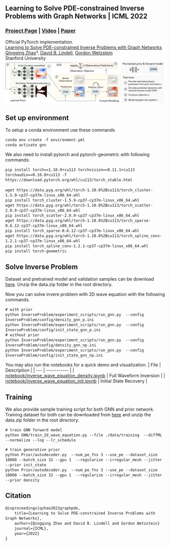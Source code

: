 ## Learning to Solve PDE-constrained Inverse Problems with Graph Networks | ICML 2022
### [Project Page](https://cyanzhao42.github.io/LearnInverseProblem) | [Video](https://www.youtube.com/watch?v=ov0jxa4xHGU) | [Paper](https://arxiv.org/abs/2206.00711)
Official PyTorch implementation.<br>[Learning to Solve PDE-constrained Inverse Problems with Graph Networks](http://www.computationalimaging.org/publications/graphpde/)<br>
[Qingqing Zhao]()\*,
[David B. Lindell](https://davidlindell.com),
[Gordon Wetzstein](https://computationalimaging.org)<br>
Stanford University <br>
<img src='pipline.jpg'/>
## Set up environment
To setup a conda environment use these commands
```
conda env create -f environment.yml
conda activate gnn
```
We also need to install pytorch and pytorch-geometric with following commands:
```
pip install torch==1.10.0+cu113 torchvision==0.11.1+cu113 torchaudio==0.10.0+cu113 -f https://download.pytorch.org/whl/cu113/torch_stable.html

wget https://data.pyg.org/whl/torch-1.10.0%2Bcu113/torch_cluster-1.5.9-cp37-cp37m-linux_x86_64.whl
pip install torch_cluster-1.5.9-cp37-cp37m-linux_x86_64.whl
wget https://data.pyg.org/whl/torch-1.10.0%2Bcu113/torch_scatter-2.0.9-cp37-cp37m-linux_x86_64.whl
pip install torch_scatter-2.0.9-cp37-cp37m-linux_x86_64.whl
wget https://data.pyg.org/whl/torch-1.10.0%2Bcu113/torch_sparse-0.6.12-cp37-cp37m-linux_x86_64.whl
pip install torch_sparse-0.6.12-cp37-cp37m-linux_x86_64.whl
wget https://data.pyg.org/whl/torch-1.10.0%2Bcu113/torch_spline_conv-1.2.1-cp37-cp37m-linux_x86_64.whl
pip install torch_spline_conv-1.2.1-cp37-cp37m-linux_x86_64.whl
pip install torch-geometric
```
## Solve Inverse Problem
Dataset and pretrained model and validation samples can be download [here](https://drive.google.com/file/d/1FnOYE2TThb6QCgDIkaBw0CGQN7D0scbu/view?usp=sharing). Unzip the data.zip folder in the root directory.

Now you can solve invere problem with 2D wave equation with the following commands.
```
# with prior
python InverseProblem/experiment_scripts/run_gnn.py  --config InverseProblem/config/density_gnn_p.ini
python InverseProblem/experiment_scripts/run_gnn.py  --config InverseProblem/config/init_state_gnn_p.ini 
# without prior
python InverseProblem/experiment_scripts/run_gnn.py  --config InverseProblem/config/density_gnn_np.ini 
python InverseProblem/experiment_scripts/run_gnn.py  --config InverseProblem/config/init_state_gnn_np.ini 
```
You may also run the notebooks for a quick demo and visualization.
| File | Description |
| --- | ----------- |
| [notebook/inverse_wave_equation_density.ipynb](https://github.com/computational-imaging/GraphPDE/blob/main/notebook/inverse_wave_equation_density.ipynb) | Full Waveform Inversion |
| [notebook/inverse_wave_equation_init.ipynb](https://github.com/computational-imaging/GraphPDE/blob/main/notebook/inverse_wave_equation_init.ipynb) | Initial State Recovery |
<br>
## Training
We also provide sample training script for both GNN and prior network. Training dataset for both can be downloaded from [here](https://drive.google.com/file/d/1FnOYE2TThb6QCgDIkaBw0CGQN7D0scbu/view?usp=sharing) and unzip the data.zip folder in the root directory.
```
# train GNN forward model
python GNN/train_2d_wave_equation.py --file ./data/training  --diffML --normalize --log --lr_schedule
```
```
# train generative prior
python Prior/autodecoder.py  --num_pe_fns 3 --use_pe --dataset_size 10000 --batch_size 32 --gpu 1  --regularize --irregular_mesh --jitter --prior init_state
python Prior/autodecoder.py  --num_pe_fns 3 --use_pe --dataset_size 10000 --batch_size 32 --gpu 1  --regularize --irregular_mesh --jitter --prior density
```


## Citation

```
@inproceedings{qzhao2022graphpde,
    title={Learning to Solve PDE-constrained Inverse Problems with Graph Networks},
    author={Qingqing Zhao and David B. Lindell and Gordon Wetzstein}
    journal={ICML},
    year={2022}
}
```
